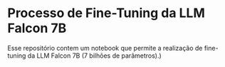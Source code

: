 # Processo de Fine-Tuning da LLM Falcon 7B
Esse repositório contem um notebook que permite a realização de fine-tuning da LLM Falcon 7B (7 bilhões de parâmetros).)
